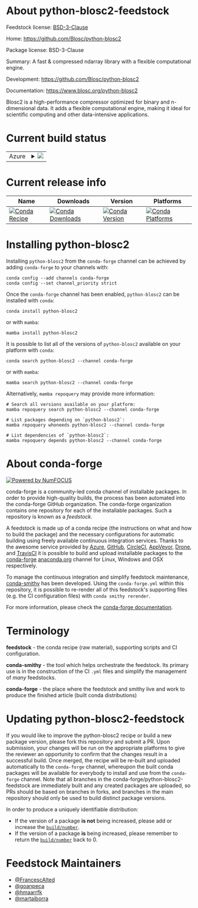 About python-blosc2-feedstock
=============================

Feedstock license: [BSD-3-Clause](https://github.com/conda-forge/python-blosc2-feedstock/blob/main/LICENSE.txt)

Home: https://github.com/Blosc/python-blosc2

Package license: BSD-3-Clause

Summary: A fast & compressed ndarray library with a flexible computational engine.

Development: https://github.com/Blosc/python-blosc2

Documentation: https://www.blosc.org/python-blosc2

Blosc2 is a high-performance compressor optimized for binary and n-dimensional data.
It adds a flexible computational engine, making it ideal for scientific computing
and other data-intensive applications.


Current build status
====================


<table>
    
  <tr>
    <td>Azure</td>
    <td>
      <details>
        <summary>
          <a href="https://dev.azure.com/conda-forge/feedstock-builds/_build/latest?definitionId=20797&branchName=main">
            <img src="https://dev.azure.com/conda-forge/feedstock-builds/_apis/build/status/python-blosc2-feedstock?branchName=main">
          </a>
        </summary>
        <table>
          <thead><tr><th>Variant</th><th>Status</th></tr></thead>
          <tbody><tr>
              <td>linux_64_python3.11.____cpython</td>
              <td>
                <a href="https://dev.azure.com/conda-forge/feedstock-builds/_build/latest?definitionId=20797&branchName=main">
                  <img src="https://dev.azure.com/conda-forge/feedstock-builds/_apis/build/status/python-blosc2-feedstock?branchName=main&jobName=linux&configuration=linux%20linux_64_python3.11.____cpython" alt="variant">
                </a>
              </td>
            </tr><tr>
              <td>linux_64_python3.12.____cpython</td>
              <td>
                <a href="https://dev.azure.com/conda-forge/feedstock-builds/_build/latest?definitionId=20797&branchName=main">
                  <img src="https://dev.azure.com/conda-forge/feedstock-builds/_apis/build/status/python-blosc2-feedstock?branchName=main&jobName=linux&configuration=linux%20linux_64_python3.12.____cpython" alt="variant">
                </a>
              </td>
            </tr><tr>
              <td>linux_64_python3.13.____cp313</td>
              <td>
                <a href="https://dev.azure.com/conda-forge/feedstock-builds/_build/latest?definitionId=20797&branchName=main">
                  <img src="https://dev.azure.com/conda-forge/feedstock-builds/_apis/build/status/python-blosc2-feedstock?branchName=main&jobName=linux&configuration=linux%20linux_64_python3.13.____cp313" alt="variant">
                </a>
              </td>
            </tr><tr>
              <td>linux_aarch64_python3.11.____cpython</td>
              <td>
                <a href="https://dev.azure.com/conda-forge/feedstock-builds/_build/latest?definitionId=20797&branchName=main">
                  <img src="https://dev.azure.com/conda-forge/feedstock-builds/_apis/build/status/python-blosc2-feedstock?branchName=main&jobName=linux&configuration=linux%20linux_aarch64_python3.11.____cpython" alt="variant">
                </a>
              </td>
            </tr><tr>
              <td>linux_aarch64_python3.12.____cpython</td>
              <td>
                <a href="https://dev.azure.com/conda-forge/feedstock-builds/_build/latest?definitionId=20797&branchName=main">
                  <img src="https://dev.azure.com/conda-forge/feedstock-builds/_apis/build/status/python-blosc2-feedstock?branchName=main&jobName=linux&configuration=linux%20linux_aarch64_python3.12.____cpython" alt="variant">
                </a>
              </td>
            </tr><tr>
              <td>linux_aarch64_python3.13.____cp313</td>
              <td>
                <a href="https://dev.azure.com/conda-forge/feedstock-builds/_build/latest?definitionId=20797&branchName=main">
                  <img src="https://dev.azure.com/conda-forge/feedstock-builds/_apis/build/status/python-blosc2-feedstock?branchName=main&jobName=linux&configuration=linux%20linux_aarch64_python3.13.____cp313" alt="variant">
                </a>
              </td>
            </tr><tr>
              <td>linux_ppc64le_python3.11.____cpython</td>
              <td>
                <a href="https://dev.azure.com/conda-forge/feedstock-builds/_build/latest?definitionId=20797&branchName=main">
                  <img src="https://dev.azure.com/conda-forge/feedstock-builds/_apis/build/status/python-blosc2-feedstock?branchName=main&jobName=linux&configuration=linux%20linux_ppc64le_python3.11.____cpython" alt="variant">
                </a>
              </td>
            </tr><tr>
              <td>linux_ppc64le_python3.12.____cpython</td>
              <td>
                <a href="https://dev.azure.com/conda-forge/feedstock-builds/_build/latest?definitionId=20797&branchName=main">
                  <img src="https://dev.azure.com/conda-forge/feedstock-builds/_apis/build/status/python-blosc2-feedstock?branchName=main&jobName=linux&configuration=linux%20linux_ppc64le_python3.12.____cpython" alt="variant">
                </a>
              </td>
            </tr><tr>
              <td>linux_ppc64le_python3.13.____cp313</td>
              <td>
                <a href="https://dev.azure.com/conda-forge/feedstock-builds/_build/latest?definitionId=20797&branchName=main">
                  <img src="https://dev.azure.com/conda-forge/feedstock-builds/_apis/build/status/python-blosc2-feedstock?branchName=main&jobName=linux&configuration=linux%20linux_ppc64le_python3.13.____cp313" alt="variant">
                </a>
              </td>
            </tr><tr>
              <td>osx_64_python3.11.____cpython</td>
              <td>
                <a href="https://dev.azure.com/conda-forge/feedstock-builds/_build/latest?definitionId=20797&branchName=main">
                  <img src="https://dev.azure.com/conda-forge/feedstock-builds/_apis/build/status/python-blosc2-feedstock?branchName=main&jobName=osx&configuration=osx%20osx_64_python3.11.____cpython" alt="variant">
                </a>
              </td>
            </tr><tr>
              <td>osx_64_python3.12.____cpython</td>
              <td>
                <a href="https://dev.azure.com/conda-forge/feedstock-builds/_build/latest?definitionId=20797&branchName=main">
                  <img src="https://dev.azure.com/conda-forge/feedstock-builds/_apis/build/status/python-blosc2-feedstock?branchName=main&jobName=osx&configuration=osx%20osx_64_python3.12.____cpython" alt="variant">
                </a>
              </td>
            </tr><tr>
              <td>osx_64_python3.13.____cp313</td>
              <td>
                <a href="https://dev.azure.com/conda-forge/feedstock-builds/_build/latest?definitionId=20797&branchName=main">
                  <img src="https://dev.azure.com/conda-forge/feedstock-builds/_apis/build/status/python-blosc2-feedstock?branchName=main&jobName=osx&configuration=osx%20osx_64_python3.13.____cp313" alt="variant">
                </a>
              </td>
            </tr><tr>
              <td>osx_arm64_python3.11.____cpython</td>
              <td>
                <a href="https://dev.azure.com/conda-forge/feedstock-builds/_build/latest?definitionId=20797&branchName=main">
                  <img src="https://dev.azure.com/conda-forge/feedstock-builds/_apis/build/status/python-blosc2-feedstock?branchName=main&jobName=osx&configuration=osx%20osx_arm64_python3.11.____cpython" alt="variant">
                </a>
              </td>
            </tr><tr>
              <td>osx_arm64_python3.12.____cpython</td>
              <td>
                <a href="https://dev.azure.com/conda-forge/feedstock-builds/_build/latest?definitionId=20797&branchName=main">
                  <img src="https://dev.azure.com/conda-forge/feedstock-builds/_apis/build/status/python-blosc2-feedstock?branchName=main&jobName=osx&configuration=osx%20osx_arm64_python3.12.____cpython" alt="variant">
                </a>
              </td>
            </tr><tr>
              <td>osx_arm64_python3.13.____cp313</td>
              <td>
                <a href="https://dev.azure.com/conda-forge/feedstock-builds/_build/latest?definitionId=20797&branchName=main">
                  <img src="https://dev.azure.com/conda-forge/feedstock-builds/_apis/build/status/python-blosc2-feedstock?branchName=main&jobName=osx&configuration=osx%20osx_arm64_python3.13.____cp313" alt="variant">
                </a>
              </td>
            </tr><tr>
              <td>win_64_python3.11.____cpython</td>
              <td>
                <a href="https://dev.azure.com/conda-forge/feedstock-builds/_build/latest?definitionId=20797&branchName=main">
                  <img src="https://dev.azure.com/conda-forge/feedstock-builds/_apis/build/status/python-blosc2-feedstock?branchName=main&jobName=win&configuration=win%20win_64_python3.11.____cpython" alt="variant">
                </a>
              </td>
            </tr><tr>
              <td>win_64_python3.12.____cpython</td>
              <td>
                <a href="https://dev.azure.com/conda-forge/feedstock-builds/_build/latest?definitionId=20797&branchName=main">
                  <img src="https://dev.azure.com/conda-forge/feedstock-builds/_apis/build/status/python-blosc2-feedstock?branchName=main&jobName=win&configuration=win%20win_64_python3.12.____cpython" alt="variant">
                </a>
              </td>
            </tr><tr>
              <td>win_64_python3.13.____cp313</td>
              <td>
                <a href="https://dev.azure.com/conda-forge/feedstock-builds/_build/latest?definitionId=20797&branchName=main">
                  <img src="https://dev.azure.com/conda-forge/feedstock-builds/_apis/build/status/python-blosc2-feedstock?branchName=main&jobName=win&configuration=win%20win_64_python3.13.____cp313" alt="variant">
                </a>
              </td>
            </tr>
          </tbody>
        </table>
      </details>
    </td>
  </tr>
</table>

Current release info
====================

| Name | Downloads | Version | Platforms |
| --- | --- | --- | --- |
| [![Conda Recipe](https://img.shields.io/badge/recipe-python--blosc2-green.svg)](https://anaconda.org/conda-forge/python-blosc2) | [![Conda Downloads](https://img.shields.io/conda/dn/conda-forge/python-blosc2.svg)](https://anaconda.org/conda-forge/python-blosc2) | [![Conda Version](https://img.shields.io/conda/vn/conda-forge/python-blosc2.svg)](https://anaconda.org/conda-forge/python-blosc2) | [![Conda Platforms](https://img.shields.io/conda/pn/conda-forge/python-blosc2.svg)](https://anaconda.org/conda-forge/python-blosc2) |

Installing python-blosc2
========================

Installing `python-blosc2` from the `conda-forge` channel can be achieved by adding `conda-forge` to your channels with:

```
conda config --add channels conda-forge
conda config --set channel_priority strict
```

Once the `conda-forge` channel has been enabled, `python-blosc2` can be installed with `conda`:

```
conda install python-blosc2
```

or with `mamba`:

```
mamba install python-blosc2
```

It is possible to list all of the versions of `python-blosc2` available on your platform with `conda`:

```
conda search python-blosc2 --channel conda-forge
```

or with `mamba`:

```
mamba search python-blosc2 --channel conda-forge
```

Alternatively, `mamba repoquery` may provide more information:

```
# Search all versions available on your platform:
mamba repoquery search python-blosc2 --channel conda-forge

# List packages depending on `python-blosc2`:
mamba repoquery whoneeds python-blosc2 --channel conda-forge

# List dependencies of `python-blosc2`:
mamba repoquery depends python-blosc2 --channel conda-forge
```


About conda-forge
=================

[![Powered by
NumFOCUS](https://img.shields.io/badge/powered%20by-NumFOCUS-orange.svg?style=flat&colorA=E1523D&colorB=007D8A)](https://numfocus.org)

conda-forge is a community-led conda channel of installable packages.
In order to provide high-quality builds, the process has been automated into the
conda-forge GitHub organization. The conda-forge organization contains one repository
for each of the installable packages. Such a repository is known as a *feedstock*.

A feedstock is made up of a conda recipe (the instructions on what and how to build
the package) and the necessary configurations for automatic building using freely
available continuous integration services. Thanks to the awesome service provided by
[Azure](https://azure.microsoft.com/en-us/services/devops/), [GitHub](https://github.com/),
[CircleCI](https://circleci.com/), [AppVeyor](https://www.appveyor.com/),
[Drone](https://cloud.drone.io/welcome), and [TravisCI](https://travis-ci.com/)
it is possible to build and upload installable packages to the
[conda-forge](https://anaconda.org/conda-forge) [anaconda.org](https://anaconda.org/)
channel for Linux, Windows and OSX respectively.

To manage the continuous integration and simplify feedstock maintenance,
[conda-smithy](https://github.com/conda-forge/conda-smithy) has been developed.
Using the ``conda-forge.yml`` within this repository, it is possible to re-render all of
this feedstock's supporting files (e.g. the CI configuration files) with ``conda smithy rerender``.

For more information, please check the [conda-forge documentation](https://conda-forge.org/docs/).

Terminology
===========

**feedstock** - the conda recipe (raw material), supporting scripts and CI configuration.

**conda-smithy** - the tool which helps orchestrate the feedstock.
                   Its primary use is in the construction of the CI ``.yml`` files
                   and simplify the management of *many* feedstocks.

**conda-forge** - the place where the feedstock and smithy live and work to
                  produce the finished article (built conda distributions)


Updating python-blosc2-feedstock
================================

If you would like to improve the python-blosc2 recipe or build a new
package version, please fork this repository and submit a PR. Upon submission,
your changes will be run on the appropriate platforms to give the reviewer an
opportunity to confirm that the changes result in a successful build. Once
merged, the recipe will be re-built and uploaded automatically to the
`conda-forge` channel, whereupon the built conda packages will be available for
everybody to install and use from the `conda-forge` channel.
Note that all branches in the conda-forge/python-blosc2-feedstock are
immediately built and any created packages are uploaded, so PRs should be based
on branches in forks, and branches in the main repository should only be used to
build distinct package versions.

In order to produce a uniquely identifiable distribution:
 * If the version of a package **is not** being increased, please add or increase
   the [``build/number``](https://docs.conda.io/projects/conda-build/en/latest/resources/define-metadata.html#build-number-and-string).
 * If the version of a package **is** being increased, please remember to return
   the [``build/number``](https://docs.conda.io/projects/conda-build/en/latest/resources/define-metadata.html#build-number-and-string)
   back to 0.

Feedstock Maintainers
=====================

* [@FrancescAlted](https://github.com/FrancescAlted/)
* [@goanpeca](https://github.com/goanpeca/)
* [@hmaarrfk](https://github.com/hmaarrfk/)
* [@martaiborra](https://github.com/martaiborra/)

